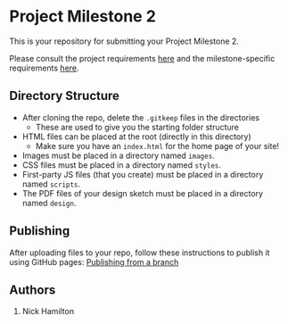 # Project Milestone 2

This is your repository for submitting your Project Milestone 2.

Please consult the project requirements [here](https://w3.cs.jmu.edu/cs343/s24/projects/1/) and the milestone-specific requirements [here](https://w3.cs.jmu.edu/cs343/s24/projects/1/milestone/2/).

## Directory Structure

* After cloning the repo, delete the `.gitkeep` files in the directories
    * These are used to give you the starting folder structure
* HTML files can be placed at the root (directly in this directory)
    * Make sure you have an `index.html` for the home page of your site!
* Images must be placed in a directory named `images`.
* CSS files must be placed in a directory named `styles`.
* First-party JS files (that you create) must be placed in a directory named `scripts`.
* The PDF files of your design sketch must be placed in a directory named `design`.

## Publishing

After uploading files to your repo, follow these instructions to publish it using GitHub pages: [Publishing from a branch](https://docs.github.com/en/pages/getting-started-with-github-pages/configuring-a-publishing-source-for-your-github-pages-site#publishing-from-a-branch)

## Authors
1. Nick Hamilton
